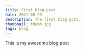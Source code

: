 ```yaml
---
title: First blog post
date: 2021-08-29
description: The first blog post.
thumbnail: thumb.jpg
tags: blog
---
```


This is my awesome blog post
